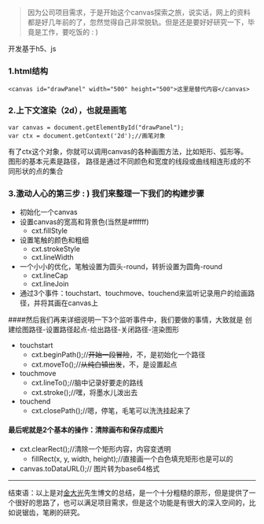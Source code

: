 

> 因为公司项目需求，于是开始这个canvas探索之旅，说实话，网上的资料都是好几年前的了，忽然觉得自己非常脱轨。但是还是要好好研究一下，毕竟是工作，要吃饭的 : )


开发基于h5、js

### 1.html结构
```
<canvas id="drawPanel" width="500" height="500">这里是替代内容</canvas>
```
### 2.上下文渲染（2d），也就是画笔
```
var canvas = document.getElementById("drawPanel");
var ctx = document.getContext('2d');//画笔对象
```
有了ctx这个对象，你就可以调用canvas的各种画图方法，比如矩形、弧形等。 图形的基本元素是路径， 路径是通过不同颜色和宽度的线段或曲线相连形成的不同形状的点的集合
### 3.激动人心的第三步 : ) 我们来整理一下我们的构建步骤
- 初始化一个canvas
- 设置canvas的宽高和背景色(当然是#ffffff)
    - cxt.fillStyle
- 设置笔触的颜色和粗细
    - cxt.strokeStyle
    - cxt.lineWidth
- 一个小小的优化，笔触设置为圆头-round，转折设置为圆角-round
    - cxt.lineCap
    - cxt.lineJoin
- 通过3个事件：touchstart、touchmove、touchend来监听记录用户的绘画路径，并将其画在canvas上

####然后我们再来详细说明一下3个监听事件中，我们要做的事情，大致就是 创建绘图路径-设置路径起点-绘出路径-关闭路径-渲染图形
- touchstart
    - cxt.beginPath();//~~开始一段冒险~~，不，是初始化一个路径
    - cxt.moveTo();//~~从纯白镇出发~~，不，是设置起点
- touchmove
    - cxt.lineTo();//脑中记录好要走的路线
    - cxt.stroke();//嘿，将墨水儿泼出去
- touchend
    - cxt.closePath();//嗯，停笔，毛笔可以洗洗挂起来了
#### 最后呢就是2个基本的操作：清除画布和保存成图片
- cxt.clearRect();//清除一个矩形内容，内容变透明
    - fillRect(x, y, width, height);//直接画一个白色填充矩形也是可以的
- canvas.toDataURL();// 图片转为base64格式

---

结束语：以上是对[金大光](https://blog.csdn.net/qq_17757973/article/details/78721917)先生博文的总结，是一个十分粗糙的原形，但是提供了一个很好的思路了，也可以满足项目需求，但是这个功能是有很大的深入空间的，比如说锯齿，笔刷的研究。

[1]: https://blog.csdn.net/qq_17757973/article/details/78721917
